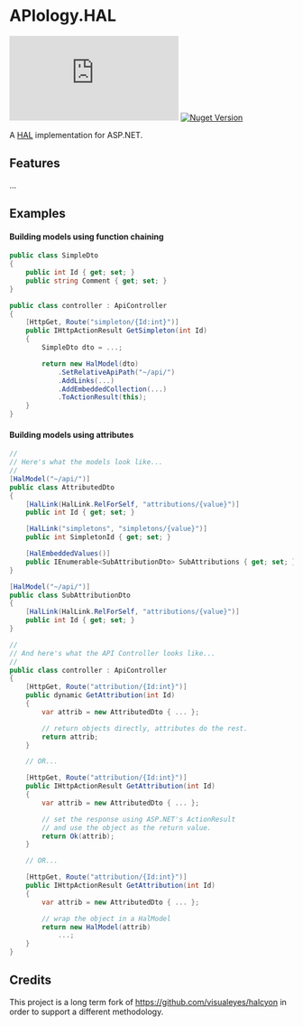 # APIology.HAL

![Build Status](https://ci.appveyor.com/api/projects/status/github/IsaacSanch/APIology.HAL?branch=master&svg=true)
[![Nuget Version](https://img.shields.io/nuget/v/Apiology.Hal.svg)](https://www.nuget.org/packages/Apiology.Hal/)

A [HAL](https://github.com/mikekelly/hal_specification) implementation for ASP.NET.

## Features

...

## Examples

#### Building models using function chaining

```c#
public class SimpleDto
{
    public int Id { get; set; }
    public string Comment { get; set; }
}

public class controller : ApiController
{
    [HttpGet, Route("simpleton/{Id:int}")]
    public IHttpActionResult GetSimpleton(int Id)
    {
        SimpleDto dto = ...;

        return new HalModel(dto)
            .SetRelativeApiPath("~/api/")
            .AddLinks(...)
            .AddEmbeddedCollection(...)
            .ToActionResult(this);
    }
}
```

#### Building models using attributes

```c#
//
// Here's what the models look like...
//
[HalModel("~/api/")]
public class AttributedDto
{
    [HalLink(HalLink.RelForSelf, "attributions/{value}")]
    public int Id { get; set; }

    [HalLink("simpletons", "simpletons/{value}")]
    public int SimpletonId { get; set; }

    [HalEmbeddedValues()]
    public IEnumerable<SubAttributionDto> SubAttributions { get; set; }
}

[HalModel("~/api/")]
public class SubAttributionDto
{
    [HalLink(HalLink.RelForSelf, "attributions/{value}")]
    public int Id { get; set; }
}

//
// And here's what the API Controller looks like...
//
public class controller : ApiController
{
    [HttpGet, Route("attribution/{Id:int}")]
    public dynamic GetAttribution(int Id)
    {
        var attrib = new AttributedDto { ... };

        // return objects directly, attributes do the rest.
        return attrib;
    }

    // OR...

    [HttpGet, Route("attribution/{Id:int}")]
    public IHttpActionResult GetAttribution(int Id)
    {
        var attrib = new AttributedDto { ... };

        // set the response using ASP.NET's ActionResult
        // and use the object as the return value.
        return Ok(attrib);
    }

    // OR...

    [HttpGet, Route("attribution/{Id:int}")]
    public IHttpActionResult GetAttribution(int Id)
    {
        var attrib = new AttributedDto { ... };

        // wrap the object in a HalModel
        return new HalModel(attrib)
            ...;
    }
}
```

## Credits
This project is a long term fork of https://github.com/visualeyes/halcyon in order to support a different methodology.

